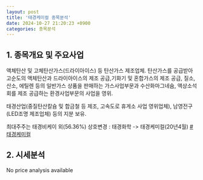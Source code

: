 ```yaml
---
layout: post
title: '태경케미컬 종목분석'
date: 2024-10-27 21:20:23 +0900
categories: 종목분석
---
```


## 1. 종목개요 및 주요사업

액체탄산 및 고체탄산가스(드라이아이스) 등 탄산가스 제조업체. 탄산가스를 공급받아 고순도의 액체탄산과 드라이아이스의 제조 공급,기화기 및 혼합가스의 제조 공급, 질소, 산소, 에틸렌 등의 일반가스 상품을 판매하는 가스사업부문과 수산화마그네슘, 액상소석회를 제조 공급하는 환경사업부문의 사업을 영위.

태경산업(중질탄산칼슘 및 합금철 등 제조, 고속도로 휴게소 사업 영위업체), 남영전구(LED조명 제조업체) 등의 지분 보유. 

최대주주는 태경비케이 외(56.36%) 상호변경 : 태경화학 -> 태경케미컬(20년4월)
[#태경케미컬](#)

## 2. 시세분석

No price analysis available
